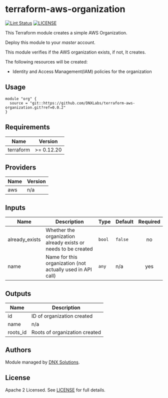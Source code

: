 # terraform-aws-organization

[![Lint Status](https://github.com/DNXLabs/terraform-aws-organization/workflows/Lint/badge.svg)](https://github.com/DNXLabs/terraform-aws-organization/actions)
[![LICENSE](https://img.shields.io/github/license/DNXLabs/terraform-aws-organization)](https://github.com/DNXLabs/terraform-aws-organization/blob/master/LICENSE)

This Terraform module creates a simple AWS Organization.

Deploy this module to your _master_ account.

This module verifies if the AWS organization exists, if not, It creates.

The following resources will be created:
- Identity and Access Management(IAM) policies for the organization

## Usage

```hcl
module "org" {
  source = "git::https://github.com/DNXLabs/terraform-aws-organization.git?ref=0.0.2"
}
```

<!--- BEGIN_TF_DOCS --->

## Requirements

| Name | Version |
|------|---------|
| terraform | >= 0.12.20 |

## Providers

| Name | Version |
|------|---------|
| aws | n/a |

## Inputs

| Name | Description | Type | Default | Required |
|------|-------------|------|---------|:--------:|
| already\_exists | Whether the organization already exists or needs to be created | `bool` | `false` | no |
| name | Name for this organization (not actually used in API call) | `any` | n/a | yes |

## Outputs

| Name | Description |
|------|-------------|
| id | ID of organization created |
| name | n/a |
| roots\_id | Roots of organization created |

<!--- END_TF_DOCS --->

## Authors

Module managed by [DNX Solutions](https://github.com/DNXLabs).

## License

Apache 2 Licensed. See [LICENSE](https://github.com/DNXLabs/terraform-aws-organization/blob/master/LICENSE) for full details.
